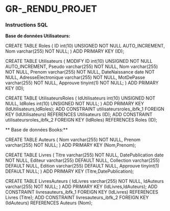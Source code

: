 # GR-_RENDU_PROJET


### Instructions SQL

**Base de données Utilisateurs:**

CREATE TABLE Roles (
  ID int(10) UNSIGNED NOT NULL AUTO_INCREMENT,
  Nom varchar(255) NOT NULL;
) 
ADD PRIMARY KEY (ID);

CREATE TABLE Utilisateurs (
   MODIFY ID int(10) UNSIGNED NOT NULL AUTO_INCREMENT,
  Pseudo varchar(255) NOT NULL,
  Nom varchar(255) NOT NULL,
  Prenom varchar(255) NOT NULL,
  DateNaissance date NOT NULL,
  AdresseElectronique varchar(255) NOT NULL,
  MotDePasse varchar(255) NOT NULL,
  Approuve tinyint(1) NOT NULL;
) 
ADD PRIMARY KEY (ID);

CREATE TABLE UtilisateursRoles (
  IdUtilisateurs int(10) UNSIGNED NOT NULL,
  IdRoles int(10) UNSIGNED NOT NULL;
) 
  ADD PRIMARY KEY (IdUtilisateurs,IdRoles);
  ADD CONSTRAINT utilisateursroles_ibfk_1 FOREIGN KEY (IdUtilisateurs) REFERENCES Utilisateurs (ID);
  ADD CONSTRAINT utilisateursroles_ibfk_2 FOREIGN KEY (IdRoles) REFERENCES Roles (ID);


** Base de données Books:**

CREATE TABLE Auteurs (
  Nom varchar(255) NOT NULL,
  Prenom varchar(255) NOT NULL;
) 
ADD PRIMARY KEY (Nom,Prenom);

CREATE TABLE Livres (
  Titre varchar(255) NOT NULL,
  DatePublication date NOT NULL,
  Editeur varchar(255) DEFAULT NULL,
  Collection varchar(255) DEFAULT NULL,
  Edition varchar(255) DEFAULT NULL,
  Approuve tinyint(1) DEFAULT NULL;
) 
ADD PRIMARY KEY (Titre,DatePublication);

CREATE TABLE LivresAuteurs (
  IdLivres varchar(255) NOT NULL,
  IdAuteurs varchar(255) NOT NULL;
) 
  ADD PRIMARY KEY (IdLivres,IdAuteurs);
  ADD CONSTRAINT livresauteurs_ibfk_1 FOREIGN KEY (IdLivres) REFERENCES Livres (Titre);
  ADD CONSTRAINT livresauteurs_ibfk_2 FOREIGN KEY (IdAuteurs) REFERENCES Auteurs (Nom);
